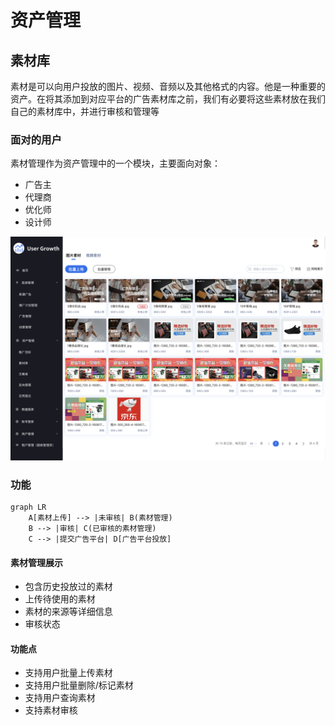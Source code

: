 # 资产管理

## 素材库

素材是可以向用户投放的图片、视频、音频以及其他格式的内容。他是一种重要的资产。在将其添加到对应平台的广告素材库之前，我们有必要将这些素材放在我们自己的素材库中，并进行审核和管理等

### 面对的用户

素材管理作为资产管理中的一个模块，主要面向对象：

- 广告主
- 代理商
- 优化师
- 设计师

![material-overall](./material-overall.png)

### 功能

```mermaid
graph LR
    A[素材上传] --> |未审核| B(素材管理)
    B --> |审核| C(已审核的素材管理)
    C --> |提交广告平台| D[广告平台投放]
```

#### 素材管理展示

- 包含历史投放过的素材
- 上传待使用的素材
- 素材的来源等详细信息
- 审核状态

#### 功能点

- 支持用户批量上传素材
- 支持用户批量删除/标记素材
- 支持用户查询素材
- 支持素材审核
